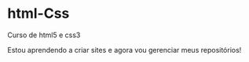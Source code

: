 # html-Css
 Curso de html5 e css3

Estou aprendendo a criar sites e agora vou gerenciar meus repositórios!

<a href="https://marcelovenagui.github.io/html-Css/desafios/d010/">
